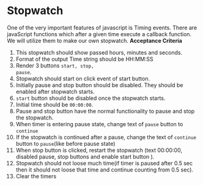 # Stopwatch

One of the very important features of javascript is Timing events. There are javaScript functions which after a given time execute a callback function. We will utilize them to make our own stopwatch.
 <b>Acceptance Criteria</b><ol><li>This stopwatch should show passed hours, minutes and seconds.</li><li>Format of the output Time string should be HH:MM:SS</li><li>Render 3 buttons <code>start, stop, pause</code>.</li><li>Stopwatch should start on click event of start button.</li><li>Initially pause and stop button should be disabled. They should be enabled after stopwatch starts.</li><li><code>start</code> button should be disabled once the stopwatch starts.</li><li>Initial time should be <code>00:00:00</code>.</li><li>Pause and stop button have the normal functionality to pause and stop the stopwatch.</li><li>When timer is entering pause state, change text of <code>pause</code> button to <code>continue</code></li><li>If the stopwatch is continued after a pause, change the text of <code>continue</code> button to <code>pause</code>(like before pause state)</li><li>When stop button is clicked, restart the stopwatch (text 00:00:00, disabled pause, stop buttons and enable start button ).</li><li>Stopwatch should not loose much time(if timer is paused after 0.5 sec then it should not loose that time and continue counting from 0.5 sec).</li><li>Clear the timers</li></ol>
